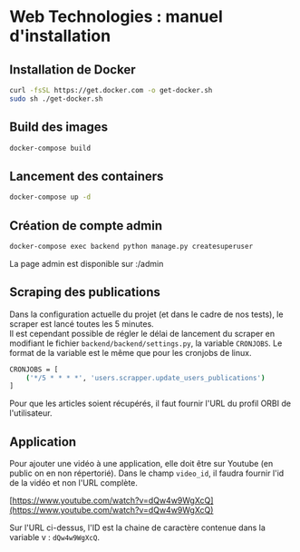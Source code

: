 # Web Technologies : manuel d'installation

## Installation de Docker

```sh
curl -fsSL https://get.docker.com -o get-docker.sh
sudo sh ./get-docker.sh
```


## Build des images

```sh
docker-compose build
```

## Lancement des containers

```sh
docker-compose up -d
```

## Création de compte admin

```sh
docker-compose exec backend python manage.py createsuperuser
```

La page admin est disponible sur <URL>:<PORT>/admin

## Scraping des publications

Dans la configuration actuelle du projet (et dans le cadre de nos tests), le scraper est lancé toutes les 5 minutes.  
Il est cependant possible de régler le délai de lancement du scraper en modifiant le fichier `backend/backend/settings.py`, la variable `CRONJOBS`. Le format de la variable est le même que pour les cronjobs de linux.

```sh
CRONJOBS = [
    ('*/5 * * * *', 'users.scrapper.update_users_publications')
]
```

Pour que les articles soient récupérés, il faut fournir l'URL du profil ORBI de l'utilisateur.


## Application

Pour ajouter une vidéo à une application, elle doit être sur Youtube (en public on en non répertorié). Dans le champ `video_id`, il faudra fournir l'id de la vidéo et non l'URL complète.


[https://www.youtube.com/watch?v=dQw4w9WgXcQ](https://www.youtube.com/watch?v=dQw4w9WgXcQ)


Sur l'URL ci-dessus, l'ID est la chaine de caractère contenue dans la variable v : `dQw4w9WgXcQ`.

